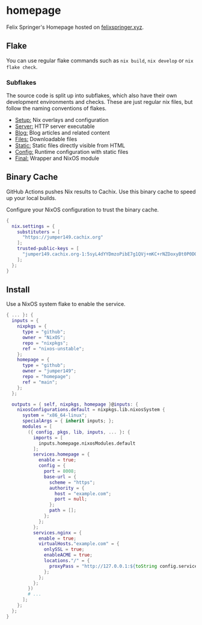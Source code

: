 # homepage

Felix Springer's Homepage hosted on [felixspringer.xyz](https://felixspringer.xyz/homepage/).

## Flake

You can use regular flake commands such as `nix build`, `nix develop` or `nix flake check`.

### Subflakes

The source code is split up into subflakes, which also have their own development environments and checks.
These are just regular nix files, but follow the naming conventions of flakes.

* [Setup:](./setup) Nix overlays and configuration
* [Server:](./server) HTTP server executable
* [Blog:](./blog) Blog articles and related content
* [Files:](./files) Downloadable files
* [Static:](./static) Static files directly visible from HTML
* [Config:](./config) Runtime configuration with static files
* [Final:](./final) Wrapper and NixOS module

## Binary Cache

GitHub Actions pushes Nix results to Cachix.
Use this binary cache to speed up your local builds.

Configure your NixOS configuration to trust the binary cache.

```nix
{
  nix.settings = {
    substituters = [
      "https://jumper149.cachix.org"
    ];
    trusted-public-keys = [
      "jumper149.cachix.org-1:5syL4dYYDmzoPibE7g1QVj+mKC+rNZDoxyBt0P0DQ2w="
    ];
  };
}
```

## Install

Use a NixOS system flake to enable the service.

```nix
{ ... }: {
  inputs = {
    nixpkgs = {
      type = "github";
      owner = "NixOS";
      repo = "nixpkgs";
      ref = "nixos-unstable";
    };
    homepage = {
      type = "github";
      owner = "jumper149";
      repo = "homepage";
      ref = "main";
    };
  };

  outputs = { self, nixpkgs, homepage }@inputs: {
    nixosConfigurations.default = nixpkgs.lib.nixosSystem {
      system = "x86_64-linux";
      specialArgs = { inherit inputs; };
      modules = [
        ({ config, pkgs, lib, inputs, ... }: {
          imports = [
            inputs.homepage.nixosModules.default
          ];
          services.homepage = {
            enable = true;
            config = {
              port = 8008;
              base-url = {
                scheme = "https";
                authority = {
                  host = "example.com";
                  port = null;
                };
                path = [];
              };
            };
          };
          services.nginx = {
            enable = true;
            virtualHosts."example.com" = {
              onlySSL = true;
              enableACME = true;
              locations."/" = {
                proxyPass = "http://127.0.0.1:${toString config.services.homepage.config.port}/";
              };
            };
          };
        })
        # ...
      ];
    };
  };
}
```
